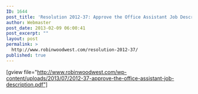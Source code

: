 ```yaml
---
ID: 1644
post_title: 'Resolution 2012-37: Approve the Office Assistant Job Description'
author: Webmaster
post_date: 2013-02-09 06:00:41
post_excerpt: ""
layout: post
permalink: >
  http://www.robinwoodwest.com/resolution-2012-37/
published: true
---
```

[gview file="http://www.robinwoodwest.com/wp-content/uploads/2013/07/2012-37-approve-the-office-assistant-job-description.pdf"]